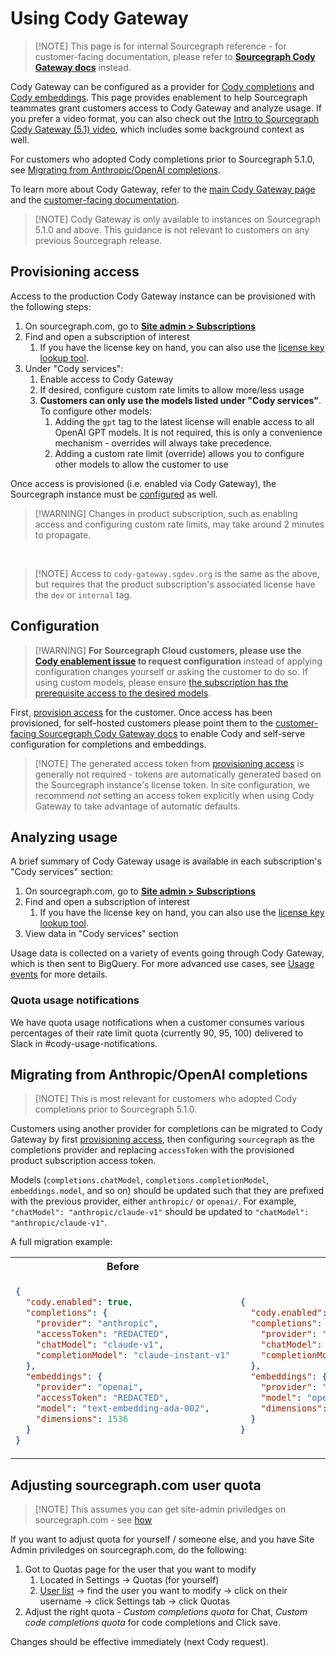 # Using Cody Gateway

> [!NOTE] This page is for internal Sourcegraph reference - for customer-facing documentation, please refer to [**Sourcegraph Cody Gateway docs**](https://docs.sourcegraph.com/cody/explanations/cody_gateway) instead.

Cody Gateway can be configured as a provider for [Cody completions](https://docs.sourcegraph.com/cody/completions) and [Cody embeddings](https://docs.sourcegraph.com/cody/explanations/code_graph_context#embeddings).
This page provides enablement to help Sourcegraph teammates grant customers access to Cody Gateway and analyze usage.
If you prefer a video format, you can also check out the [Intro to Sourcegraph Cody Gateway (5.1) video](https://www.loom.com/share/6b944060a0fb40dcb4499751c54bd316), which includes some background context as well.

For customers who adopted Cody completions prior to Sourcegraph 5.1.0, see [Migrating from Anthropic/OpenAI completions](#migrating-from-anthropicopenai-completions).

To learn more about Cody Gateway, refer to the [main Cody Gateway page](./index.md) and the [customer-facing documentation](https://docs.sourcegraph.com/cody/explanations/cody_gateway).

> [!NOTE] Cody Gateway is only available to instances on Sourcegraph 5.1.0 and above. This guidance is not relevant to customers on any previous Sourcegraph release.

## Provisioning access

Access to the production Cody Gateway instance can be provisioned with the following steps:

1. On sourcegraph.com, go to [**Site admin > Subscriptions**](https://sourcegraph.com/site-admin/dotcom/product/subscriptions)
2. Find and open a subscription of interest
   1. If you have the license key on hand, you can also use the [license key lookup tool](https://sourcegraph.com/site-admin/dotcom/product/licenses).
3. Under "Cody services":
   1. Enable access to Cody Gateway
   2. If desired, configure custom rate limits to allow more/less usage
   3. **Customers can only use the models listed under "Cody services"**. To configure other models:
      1. Adding the `gpt` tag to the latest license will enable access to all OpenAI GPT models. It is not required, this is only a convenience mechanism - overrides will always take precedence.
      2. Adding a custom rate limit (override) allows you to configure other models to allow the customer to use

Once access is provisioned (i.e. enabled via Cody Gateway), the Sourcegraph instance must be [configured](#configuration) as well.

> [!WARNING] Changes in product subscription, such as enabling access and configuring custom rate limits, may take around 2 minutes to propagate.

<br />

> [!NOTE] Access to `cody-gateway.sgdev.org` is the same as the above, but requires that the product subscription's associated license have the `dev` or `internal` tag.

## Configuration

> [!WARNING] **For Sourcegraph Cloud customers, please use the [Cody enablement issue](https://github.com/sourcegraph/customer/issues/new?assignees=&labels=team%2Fcloud%2Cmi%2Cmi%2Fenable-cody-request&projects=&template=managed-instance-configure-cody.yml&title=Managed+Instance+enable+Cody+for+%5BCUSTOMER+NAME%5D) to request configuration** instead of applying configuration changes yourself or asking the customer to do so.
> If using custom models, please ensure [the subscription has the prerequisite access to the desired models](#provisioning-access).

First, [provision access](#provisioning-access) for the customer.
Once access has been provisioned, for self-hosted customers please point them to the [customer-facing Sourcegraph Cody Gateway docs](https://docs.sourcegraph.com/cody/explanations/cody_gateway) to enable Cody and self-serve configuration for completions and embeddings.

> [!NOTE] The generated access token from [provisioning access](#provisioning-access) is generally not required - tokens are automatically generated based on the Sourcegraph instance's license token.
> In site configuration, we recommend _not_ setting an access token explicitly when using Cody Gateway to take advantage of automatic defaults.

## Analyzing usage

A brief summary of Cody Gateway usage is available in each subscription's "Cody services" section:

1. On sourcegraph.com, go to [**Site admin > Subscriptions**](https://sourcegraph.com/site-admin/dotcom/product/subscriptions)
2. Find and open a subscription of interest
   1. If you have the license key on hand, you can also use the [license key lookup tool](https://sourcegraph.com/site-admin/dotcom/product/licenses).
3. View data in "Cody services" section

Usage data is collected on a variety of events going through Cody Gateway, which is then sent to BigQuery. For more advanced use cases, see [Usage events](./index.md#usage-events) for more details.

### Quota usage notifications

We have quota usage notifications when a customer consumes various percentages of their rate limit quota (currently 90, 95, 100) delivered to Slack in #cody-usage-notifications.

## Migrating from Anthropic/OpenAI completions

> [!NOTE] This is most relevant for customers who adopted Cody completions prior to Sourcegraph 5.1.0.

Customers using another provider for completions can be migrated to Cody Gateway by first [provisioning access](#provisioning-access), then configuring `sourcegraph` as the completions provider and replacing `accessToken` with the provisioned product subscription access token.

Models (`completions.chatModel`, `completions.completionModel`, `embeddings.model`, and so on) should be updated such that they are prefixed with the previous provider, either `anthropic/` or `openai/`. For example, `"chatModel": "anthropic/claude-v1"` should be updated to `"chatModel": "anthropic/claude-v1"`.

A full migration example:

<table>
<tr>
<th><b>Before</b></th>
<th><b>After</b></th>
</tr>
<tr>
<td>

```json
{
  "cody.enabled": true,
  "completions": {
    "provider": "anthropic",
    "accessToken": "REDACTED",
    "chatModel": "claude-v1",
    "completionModel": "claude-instant-v1"
  },
  "embeddings": {
    "provider": "openai",
    "accessToken": "REDACTED",
    "model": "text-embedding-ada-002",
    "dimensions": 1536
  }
}
```

</td>
<td>

```json
{
  "cody.enabled": true,
  "completions": {
    "provider": "sourcegraph",
    "chatModel": "anthropic/claude-v1",
    "completionModel": "anthropic/claude-instant-v1"
  },
  "embeddings": {
    "provider": "sourcegraph",
    "model": "openai/text-embedding-ada-002",
    "dimensions": 1536
  }
}
```

</td>
</tr>
</table>

## Adjusting sourcegraph.com user quota

> [!NOTE] This assumes you can get site-admin priviledges on sourcegraph.com - see [how](../../../../security/admin-access-internal-instances.md#how-it-works)

If you want to adjust quota for yourself / someone else, and you have Site Admin priviledges on sourcegraph.com, do the following:

1. Got to Quotas page for the user that you want to modify
   1. Located in Settings -> Quotas (for yourself)
   2. [User list](https://sourcegraph.com/site-admin/users) -> find the user you want to modify -> click on their username -> click Settings tab -> click Quotas
2. Adjust the right quota - _Custom completions quota_ for Chat, _Custom code completions quota_ for code completions and Click save.

Changes should be effective immediately (next Cody request).
